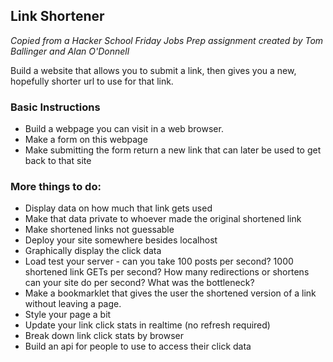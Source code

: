## Link Shortener
*Copied from a Hacker School Friday Jobs Prep assignment created by Tom Ballinger and Alan O'Donnell*

Build a website that allows you to submit a link, then gives you a new, hopefully shorter url to use for that link.

### Basic Instructions
* Build a webpage you can visit in a web browser.
* Make a form on this webpage
* Make submitting the form return a new link that can later be used to get back to that site

### More things to do:
* Display data on how much that link gets used
* Make that data private to whoever made the original shortened link
* Make shortened links not guessable
* Deploy your site somewhere besides localhost
* Graphically display the click data
* Load test your server - can you take 100 posts per second? 1000 shortened link GETs per second? How many redirections or shortens can your site do per second? What was the bottleneck?
* Make a bookmarklet that gives the user the shortened version of a link without leaving a page.
* Style your page a bit
* Update your link click stats in realtime (no refresh required)
* Break down link click stats by browser
* Build an api for people to use to access their click data